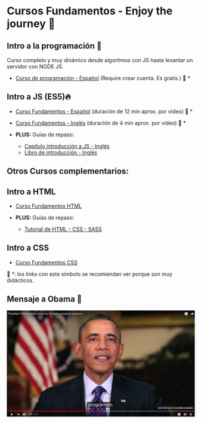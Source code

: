 # Cursos Fundamentos - Enjoy the journey 🎉
## Intro a la programación 🚀
  Curso completo y muy dinámico desde algoritmos con JS hasta levantar un servidor con NODE JS.
  - [Curso de programación - Español][curso_intro_programacion] (Require crear cuenta. Es gratis.) 💯 *

## Intro a JS (ES5)🔥
  - [Curso Fundamentos - Español][tuto_JS_1_ESP] (duración de 12 min aprox. por video) 💯 *
  - [Curso Fundamentos - Inglés][tuto_JS_2_EN] (duración de 4 min aprox. por video) 💯 *

  - **PLUS:** Guías de repaso:
    - [Capítulo introducción a JS - Inglés][book_JS_1_EN]
    - [Libro de introducción - Inglés][book_JS_2_EN]

## Otros Cursos complementarios:

## Intro a HTML
  - [Curso Fundamentos HTML][tuto_HTML_1_ESP]

  - **PLUS:** Guías de repaso:
    - [Tutorial de HTML - CSS - SASS][book_HTML_1_EN]

## Intro a CSS
  - [Curso Fundamentos CSS][tuto_CSS_1_ESP]

💯 *: los links con este símbolo se recomiendan ver porque son muy didácticos.

## Mensaje a Obama 🙌
[![Every body should learn how to program a computer][obama]][yt_1]

[curso_intro_programacion]: <https://platzi.com/clases/programacion-basica/>

[tuto_HTML_1_ESP]: <https://www.youtube.com/watch?v=cqMfPS8jPys&list=PLhSj3UTs2_yVHt2DgHky_MzzRC58UHE4z>
[book_HTML_1_EN]: <http://marksheet.io/>

[tuto_CSS_1_ESP]: <https://www.youtube.com/watch?v=4CM-wa7abtI&list=PLhSj3UTs2_yU0fGoS1bjpHqky4kCEmTbR&index=11>

[tuto_JS_1_ESP]: <https://www.youtube.com/watch?v=xnWtGNiG2lg&list=PLhSj3UTs2_yVC0iaCGf16glrrfXuiSd0G>
[tuto_JS_2_EN]: <https://www.youtube.com/watch?v=le-URjBhevE&list=PLWKjhJtqVAbk2qRZtWSzCIN38JC_NdhW5>

[book_JS_1_EN]: <https://github.com/getify/You-Dont-Know-JS/blob/master/up%20%26%20going/ch2.md>
[book_JS_2_EN]: <http://eloquentjavascript.net/>

[yt_1]: <https://www.youtube.com/watch?v=6XvmhE1J9PY>
[yt_2]: <https://www.youtube.com/watch?v=sDk1pTDPROI>

[obama]: imgs/obama.png